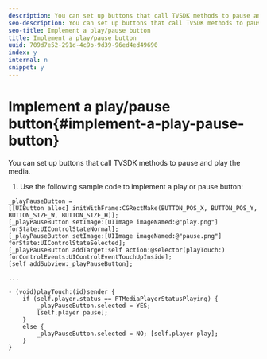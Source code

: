```yaml
---
description: You can set up buttons that call TVSDK methods to pause and play the media.
seo-description: You can set up buttons that call TVSDK methods to pause and play the media.
seo-title: Implement a play/pause button
title: Implement a play/pause button
uuid: 709d7e52-291d-4c9b-9d39-96ed4ed49690
index: y
internal: n
snippet: y
---
```


# Implement a play/pause button{#implement-a-play-pause-button}

You can set up buttons that call TVSDK methods to pause and play the media.

1. Use the following sample code to implement a play or pause button:

<a id="example_BC2632D673FE451190A30A23145090D0"></a>

```
_playPauseButton =  
[[UIButton alloc] initWithFrame:CGRectMake(BUTTON_POS_X, BUTTON_POS_Y, BUTTON_SIZE_W, BUTTON_SIZE_H)]; 
[_playPauseButton setImage:[UIImage imageNamed:@"play.png"] forState:UIControlStateNormal];  
[_playPauseButton setImage:[UIImage imageNamed:@"pause.png"] forState:UIControlStateSelected]; 
[_playPauseButton addTarget:self action:@selector(playTouch:) forControlEvents:UIControlEventTouchUpInside]; 
[self addSubview:_playPauseButton]; 
 
... 
 
- (void)playTouch:(id)sender { 
    if (self.player.status == PTMediaPlayerStatusPlaying) { 
        _playPauseButton.selected = YES;  
        [self.player pause]; 
    } 
    else { 
        _playPauseButton.selected = NO; [self.player play]; 
    } 
} 

```

